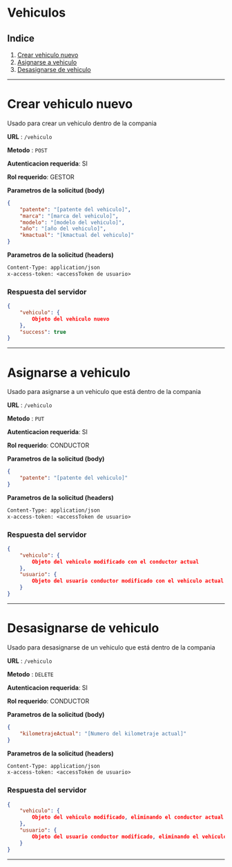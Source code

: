 # **Vehiculos**
## **Indice**
1. [Crear vehiculo nuevo](#Crear-vehiculo-nuevo)
2. [Asignarse a vehiculo](#Asignarse-a-vehiculo)
3. [Desasignarse de vehiculo](#Desasignarse-de-vehiculo)

---
# Crear vehiculo nuevo
Usado para crear un vehiculo dentro de la compania

**URL** : `/vehiculo`

**Metodo** : `POST`

**Autenticacion requerida**: SI

**Rol requerido**: GESTOR

**Parametros de la solicitud (body)**

```json
{
    "patente": "[patente del vehiculo]",
	"marca": "[marca del vehiculo]",
	"modelo": "[modelo del vehiculo]",
	"año": "[año del vehiculo]",
    "kmactual": "[kmactual del vehiculo]"
}
```

**Parametros de la solicitud (headers)**

```txt
Content-Type: application/json
x-access-token: <accessToken de usuario>
```

### Respuesta del servidor

```json
{
    "vehiculo": {
        Objeto del vehiculo nuevo
    },
    "success": true
}
```
---
# Asignarse a vehiculo
Usado para asignarse a un vehiculo que está dentro de la compania

**URL** : `/vehiculo`

**Metodo** : `PUT`

**Autenticacion requerida**: SI

**Rol requerido**: CONDUCTOR

**Parametros de la solicitud (body)**

```json
{
    "patente": "[patente del vehiculo]"
}
```

**Parametros de la solicitud (headers)**

```txt
Content-Type: application/json
x-access-token: <accessToken de usuario>
```

### Respuesta del servidor

```json
{
    "vehiculo": {
        Objeto del vehiculo modificado con el conductor actual
    },
    "usuario": {
        Objeto del usuario conductor modificado con el vehiculo actual
    }
}
```
---
# Desasignarse de vehiculo
Usado para desasignarse de un vehiculo que está dentro de la compania

**URL** : `/vehiculo`

**Metodo** : `DELETE`

**Autenticacion requerida**: SI

**Rol requerido**: CONDUCTOR

**Parametros de la solicitud (body)**

```json
{
    "kilometrajeActual": "[Numero del kilometraje actual]"
}
```

**Parametros de la solicitud (headers)**

```txt
Content-Type: application/json
x-access-token: <accessToken de usuario>
```

### Respuesta del servidor

```json
{
    "vehiculo": {
        Objeto del vehiculo modificado, eliminando el conductor actual y agregando el conductor a conductores pasados
    },
    "usuario": {
        Objeto del usuario conductor modificado, eliminando el vehiculo actual y agregando el vehiculo a vehiculos pasados
    }
}
```
---